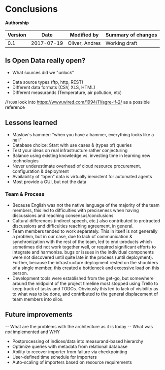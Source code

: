 # Conclusions

**Authorship**

|Version|Date|Modified by|Summary of changes|
|-------|----|-----------|------------------|
|  0.1  | 2017-07-19 | Oliver, Andres | Working draft |


## Is Open Data really open?

* What sources did we "unlock"
 - Data source types (ftp, http, REST)
 - Different data formats (CSV, XLS, HTML)
 - Different measurands (Temperature, air pollution, etc)

//`TODO` look into https://www.wired.com/1994/11/agre-if-2/ as a possible reference

## Lessons learned

* Maslow's hammer: “when you have a hammer,
everything looks like a nail”
* Database choice: Start with use cases & (types of) queries
* Test your ideas on real infrastructure rather  conjecturing
* Balance using existing knowledge vs. investing time in learning new technologies
* Never underestimate overhead of cloud resource  procurement, configuration & deployment
* Availability of “open” data is virtually  inexistent for automated agents
* Most provide a GUI, but not the data

### Team & Process
* Because English was not the native language of the majority of the team members, this led to difficulties with preciseness when having discussions and reaching consensus/conclusions
* Cultural differences (indirect speech, etc.) also contributed to protracted discussions and difficulties reaching agreement, in general.
* Team members tended to work separately. This in itself is not generally a problem, but in our case, due to lack of communication & synchronization with the rest of the team, led to end-products which sometimes did not work together well, or required significant efforts to integrate and harmonize. bugs or issues in the individual components were not discovered until quite late in the process (until deployment). Further, because the infrastructure deployment rested on the shoulders of a single member, this created a bottleneck and excessive load on this person.
* Development tools were established from the get-go, but somewhere around the midpoint of the project timeline most stopped using Trello to keep track of tasks and TODOs. Obviously this led to lack of visibility as to what was to be done, and contributed to the general displacement of  team members into silos.


## Future improvements
-- What are the problems with the architecture as it is today
-- What was *not* implemented and WHY

* Postprocessing of indices/data into measurand-based hierarchy
* Optimize queries with metadata from relational database
* Ability to recover importer from failure via checkpointing
* User-defined time schedule for importers
* Auto-scaling of importers based on resource requirements
